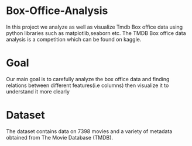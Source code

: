 # Box-Office-Analysis
In this project we analyze as well as visualize Tmdb Box office data using python libraries such as matplotlib,seaborn etc.
The TMDB Box office data analysis is a competition which can be found on kaggle.
# Goal
Our main goal is to carefully analyze the box office data and finding relations between different features(i.e columns) then visualize it to understand it more clearly
# Dataset
The dataset contains data on 7398 movies and a variety of metadata obtained from The Movie Database (TMDB).
